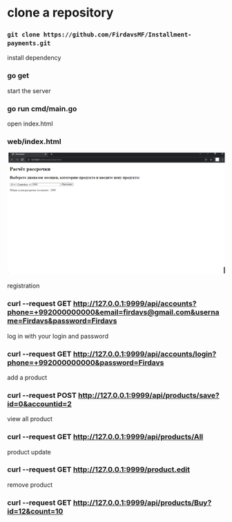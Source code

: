 # clone a repository
### `git clone https://github.com/FirdavsMF/Installment-payments.git`

install dependency
### go get

start the server
### go run cmd/main.go

open  index.html
### web/index.html

![](https://github.com/FirdavsMF/Installment-payments/blob/master/%D0%B4%D0%BE%D0%BA%D1%83%D0%BC%D0%B5%D0%BD%D1%82%D1%8B/Installment-payments.png?raw=true)

registration 
###  curl --request GET http://127.0.0.1:9999/api/accounts?phone=+992000000000&email=firdavs@gmail.com&username=Firdavs&password=Firdavs

log in with your login and password
### curl --request GET http://127.0.0.1:9999/api/accounts/login?phone=+992000000000&password=Firdavs

add a product
###  curl --request POST http://127.0.0.1:9999/api/products/save?id=0&accountid=2

view all product

### curl --request GET   http://127.0.0.1:9999/api/products/All

product update
### curl --request GET http://127.0.0.1:9999/product.edit

remove product
### curl --request GET    http://127.0.0.1:9999/api/products/Buy?id=12&count=10


